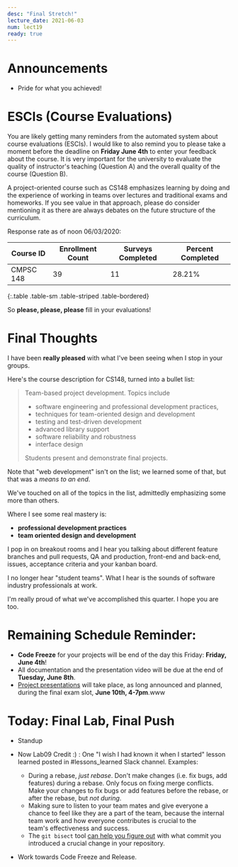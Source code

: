 ```yaml
---
desc: "Final Stretch!"
lecture_date: 2021-06-03
num: lect19
ready: true
---
```


# Announcements
* Pride for what you achieved! 


# ESCIs (Course Evaluations)

You are likely getting many reminders from the automated system about course evaluations (ESCIs). I would like to also remind you to please take a moment before the deadline on **Friday June 4th** to enter your feedback about the course.  It is very important for the university to evaluate the quality of instructor's teaching (Question A) and the overall quality of the course (Question B).

A project-oriented course such as CS148 emphasizes learning by doing and the experience of working in teams over lectures and traditional exams and homeworks. If you see value in that approach, please do consider mentioning it as there are always debates on the future structure of the curriculum.  

Response rate as of noon 06/03/2020:

| Course ID |	Enrollment Count	|Surveys Completed	|Percent Completed|
|-|-|-|-|
| CMPSC 148 	| 39	| 11 |	28.21% |
{:.table .table-sm .table-striped .table-bordered}
 
So **please, please, please** fill in your evaluations!

# Final Thoughts

I have been **really pleased** with what I've been seeing when I stop in your groups.

Here's the course description for CS148, turned into a bullet list:

> Team-based project development. Topics include 
>
> * software engineering and professional development practices, 
> * techniques for team-oriented design and development
> * testing and test-driven development
> * advanced library support
> * software reliability and robustness
> * interface design 
>
> Students present and demonstrate final projects.

Note that "web development" isn't on the list; we learned some of that, but that was a *means to an end*.

We've touched on all of the topics in the list, admittedly emphasizing some more than others.

Where I see some real mastery is:
* **professional development practices**
* **team oriented design and development**

I pop in on breakout rooms and I hear you talking about different feature branches and pull requests, QA and production, front-end and back-end, issues, acceptance criteria and your kanban board. 

I no longer hear "student teams".  What I hear is the sounds of software industry professionals at work.

I'm really proud of what we've accomplished this quarter.  I hope you are too.


# Remaining Schedule Reminder: 

* **Code Freeze** for your projects will be end of the day this Friday: **Friday, June 4th**!
* All documentation and the presentation video will be due at the end of **Tuesday, June 8th**. 
* [Project presentations](https://ucsb-cs148.github.io/s21/exam/project_presentations/) will take place, as long announced and planned, during the final exam slot, **June 10th, 4-7pm**.www


# Today: Final Lab, Final Push 

* Standup 
* Now Lab09 Credit :) :  One "I wish I had known it when I started" lesson learned posted in #lessons_learned Slack channel. Examples: 
    * During a rebase, *just rebase*.  Don't make changes (i.e. fix bugs, add features) during a rebase.  Only focus on 
      fixing merge conflicts.    Make your changes to fix bugs or add features before the rebase, or after the rebase,
      but *not during*.
    * Making sure to listen to your team mates and give everyone a chance to feel like they are a part of the team, because the internal team work and how everyone contributes is crucial to the   
      team's effectiveness and success. 
    * The `git bisect` tool [can help you figure out](https://git-scm.com/docs/git-bisect) with what commit you introduced a crucial change in your repository. 

* Work towards Code Freeze and Release.








